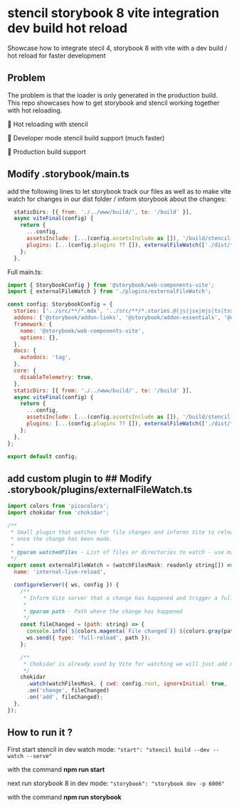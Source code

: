 # stencil storybook 8 vite integration dev build hot reload

Showcase how to integrate stecil 4, storybook 8 with vite with a dev build / hot reload for faster development

## Problem
The problem is that the loader is only generated in the production build. This repo showcases how to get storybook and stencil working together with hot reloading.

🚀 Hot reloading with stencil

🚀 Developer mode stencil build support (much faster)

🚀 Production build support


## Modify .storybook/main.ts
add the following lines to let storybook track our files as well as to make vite watch for changes in our dist folder / inform storybook about the changes:
```js
  staticDirs: [{ from: './../www/build/', to: '/build' }],
  async viteFinal(config) {
    return {
      ...config,
      assetsInclude: [...(config.assetsInclude as []), '/build/stencil-storybook.esm.js'],
      plugins: [...(config.plugins ?? []), externalFileWatch(['./dist/**/*.js'])],
    };
  },
```

Full main.ts:

```js
import { StorybookConfig } from '@storybook/web-components-vite';
import { externalFileWatch } from './plugins/externalFileWatch';

const config: StorybookConfig = {
  stories: ['../src/**/*.mdx', '../src/**/*.stories.@(js|jsx|mjs|ts|tsx)', '../src/**/*.stories.@(js|jsx|mjs|ts|tsx)'],
  addons: ['@storybook/addon-links', '@storybook/addon-essentials', '@chromatic-com/storybook'],
  framework: {
    name: '@storybook/web-components-vite',
    options: {},
  },
  docs: {
    autodocs: 'tag',
  },
  core: {
    disableTelemetry: true,
  },
  staticDirs: [{ from: './../www/build/', to: '/build' }],
  async viteFinal(config) {
    return {
      ...config,
      assetsInclude: [...(config.assetsInclude as []), '/build/stencil-storybook.esm.js'],
      plugins: [...(config.plugins ?? []), externalFileWatch(['./dist/**/*.js'])],
    };
  },
};

export default config;
```

## add custom plugin to ## Modify .storybook/plugins/externalFileWatch.ts

```js
import colors from 'picocolors';
import chokidar from 'chokidar';

/**
 * Small plugin that watches for file changes and informs Vite to reload
 * once the change has been made.
 *
 * @param watchedFiles - List of files or directories to watch - use mask
 */
export const externalFileWatch = (watchFilesMask: readonly string[]) => ({
  name: 'internal-live-reload',

  configureServer({ ws, config }) {
    /**
     * Inform Vite server that a change has happened and trigger a full reload
     *
     * @param path - Path where the change has happened
     */
    const fileChanged = (path: string) => {
      console.info(`${colors.magenta(`File changed`)} ${colors.gray(path)}`);
      ws.send({ type: 'full-reload', path });
    };

    /**
     * Chokidar is already used by Vite for watching we will just add new paths to watch
     */
    chokidar
      .watch(watchFilesMask, { cwd: config.root, ignoreInitial: true, ...config })
      .on('change', fileChanged)
      .on('add', fileChanged);
  },
});
```



## How to run it ?

First start stencil in dev watch mode:
``"start": "stencil build --dev --watch --serve"``

with the command **npm run start**

next run storybook 8 in dev mode:
``"storybook": "storybook dev -p 6006"``

with the command **npm run storybook**

